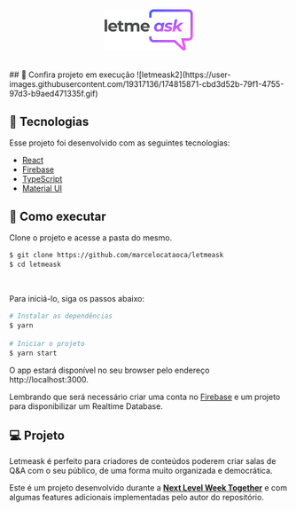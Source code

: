 <p align="center">
  <img alt="Letmeask" src=".github/logo.svg" width="160px">
</p>
<br>
## 👀 Confira projeto em execução
![letmeask2](https://user-images.githubusercontent.com/19317136/174815871-cbd3d52b-79f1-4755-97d3-b9aed471335f.gif)
<br>


## 🧪 Tecnologias

Esse projeto foi desenvolvido com as seguintes tecnologias:

- [React](https://reactjs.org)
- [Firebase](https://firebase.google.com/)
- [TypeScript](https://www.typescriptlang.org/)
- [Material UI](https://mui.com/pt/material-ui/getting-started/installation/)

## 🚀 Como executar

Clone o projeto e acesse a pasta do mesmo.

```bash
$ git clone https://github.com/marcelocataoca/letmeask
$ cd letmeask
```
<br>

Para iniciá-lo, siga os passos abaixo:
```bash
# Instalar as dependências
$ yarn

# Iniciar o projeto
$ yarn start
```
O app estará disponível no seu browser pelo endereço http://localhost:3000.

Lembrando que será necessário criar uma conta no [Firebase](https://firebase.google.com/) e um projeto para disponibilizar um Realtime Database.

## 💻 Projeto

Letmeask é perfeito para criadores de conteúdos poderem criar salas de Q&A com o seu público, de uma forma muito organizada e democrática. 

Este é um projeto desenvolvido durante a **[Next Level Week Together](https://nextlevelweek.com/)**
e com algumas features adicionais implementadas pelo autor do repositório.
